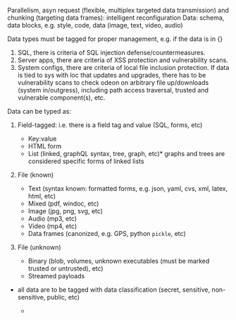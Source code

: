 

Parallelism, asyn request (flexible, multiplex targeted data transmission) and chunking (targeting data frames): intelligent reconfiguration
Data: schema, data blocks, e.g. style, code, data (image, text, video, audio)

Data types must be tagged for proper management, e.g. if the data is in {}
1. SQL, there is criteria of SQL injection defense/countermeasures.
2. Server apps, there are criteria of XSS protection and vulnerability scans.
3. System configs, there are criteria of local file inclusion protection. If data is tied to sys with loc that updates and upgrades, there has to be vulnerability scans to check odeon on arbitrary file up/downloads (system in/outgress), including path access traversal, trusted and vulnerable component(s), etc. 

Data can be typed as:
1. Field-tagged: i.e. there is a field tag and value (SQL, forms, etc)
	- Key:value
	- HTML form
	- List (linked, graphQL syntax, tree, graph, etc)* graphs and trees are considered specific forms of linked lists

2. File (known)
	- Text (syntax known: formatted forms, e.g. json, yaml, cvs, xml, latex, html, etc)
	- Mixed (pdf, windoc, etc)
	- Image (jpg, png, svg, etc)
	- Audio (mp3, etc)
	- Video (mp4, etc)
	- Data frames (canonized, e.g. GPS, python `pickle`, etc)

3. File (unknown)
	- Binary (blob, volumes, unknown executables (must be marked trusted or untrusted), etc)
	- Streamed payloads

* all data are to be tagged with data classification (secret, sensitive, non-sensitive, public, etc)

	- 